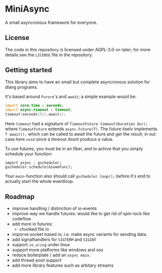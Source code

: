 # MiniAsync

A small asyncronous framework for everyone.

## License

The code in this repository is licensed under AGPL-3.0-or-later; for more details see the `LICENSE` file in the repository.

## Getting started

This library aims to have an small but complete asyncronous solution for dlang programs.

It's based around `Furure`'s and `await`; a simple example would be:
```d
import core.time : seconds;
import async.timeout : timeout;
timeout(seconds(5)).await();
```
Here `timeout` had a signature of `TimeoutFuture timeout(Duration dur);` where `TimeoutFuture` extends `async.Future(T)`.
The future itselv implements `T await();` which can be called to await the future and get the result; in out case here `void` since
a timeout dosnt produce a value.

To use futures, you must be in an fiber, and to achive that you simply schedule your function:
```
import async : gscheduler;
gscheduler.schedule(&someFunc);
```

Your `main`-function also should call `gscheduler.loop();` before it's end to actually start the whole eventloop.

## Roadmap

- improve handling / distinction of io-events
- improve way we handle futures: would like to get rid of spin-lock like codeflow
- add more io futures:
  - chunked file io
- imporve socket based io; i.e. make async variants for sending data.
- add signalhandlers for `SIGTERM` and `SIGINT`
- support `io_uring` under linux
- support more platforms like windows and osx
- reduce boilerplate / add an `async main`.
- add thread-pool support
- add more library features such as arbitary streams